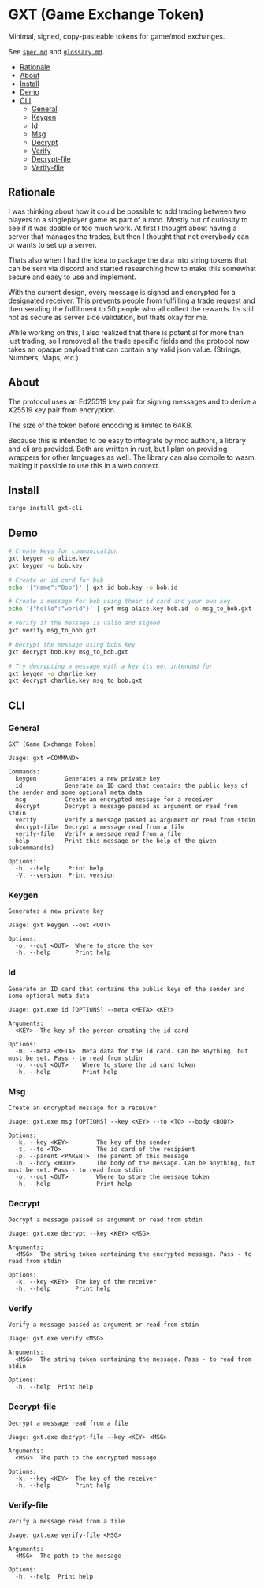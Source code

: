 # GXT (Game Exchange Token)

Minimal, signed, copy-pasteable tokens for game/mod exchanges.

See [`spec.md`](spec.md) and [`glossary.md`](glossary.md).

- [Rationale](#rationale)
- [About](#about)
- [Install](#install)
- [Demo](#demo)
- [CLI](#cli)
  - [General](#general)
  - [Keygen](#keygen)
  - [Id](#id)
  - [Msg](#msg)
  - [Decrypt](#decrypt)
  - [Verify](#verify)
  - [Decrypt-file](#decrypt-file)
  - [Verify-file](#verify-file)

## Rationale
I was thinking about how it could be possible to add trading
between two players to a singleplayer game as part of a mod. Mostly out of curiosity to see
if it was doable or too much work. At first I thought about having a server that manages
the trades, but then I thought that not everybody can or wants to set up a server.

Thats also when I had the idea to package the data into string tokens that can be sent
via discord and started researching how to make this somewhat secure and
easy to use and implement.

With the current design, every message is signed and encrypted for a designated receiver.
This prevents people from fulfilling a trade request and then sending the fulfillment to
50 people who all collect the rewards. Its still not as secure as server side validation,
but thats okay for me.

While working on this, I also realized that there is potential for more than just trading,
so I removed all the trade specific fields and the protocol now takes an opaque payload
that can contain any valid json value. (Strings, Numbers, Maps, etc.)

## About
The protocol uses an Ed25519 key pair for signing messages and to derive a X25519 key pair
from encryption.

The size of the token before encoding is limited to 64KB.

Because this is intended to be easy to integrate by mod authors, a library and cli are provided.
Both are written in rust, but I plan on providing wrappers for other languages as well. The library
can also compile to wasm, making it possible to use this in a web context.

## Install
```bash
cargo install gxt-cli
```

## Demo
```bash
# Create keys for communication
gxt keygen -o alice.key
gxt keygen -o bob.key

# Create an id card for bob
echo '{"name":"Bob"}' | gxt id bob.key -o bob.id

# Create a message for bob using their id card and your own key
echo '{"hello":"world"}' | gxt msg alice.key bob.id -o msg_to_bob.gxt

# Verify if the message is valid and signed
gxt verify msg_to_bob.gxt

# Decrypt the message using bobs key
gxt decrypt bob.key msg_to_bob.gxt

# Try decrypting a message with a key its not intended for
gxt keygen -o charlie.key
gxt decrypt charlie.key msg_to_bob.gxt
```

## CLI
### General
```
GXT (Game Exchange Token)

Usage: gxt <COMMAND>

Commands:
  keygen        Generates a new private key
  id            Generate an ID card that contains the public keys of the sender and some optional meta data
  msg           Create an encrypted message for a receiver
  decrypt       Decrypt a message passed as argument or read from stdin
  verify        Verify a message passed as argument or read from stdin
  decrypt-file  Decrypt a message read from a file
  verify-file   Verify a message read from a file
  help          Print this message or the help of the given subcommand(s)

Options:
  -h, --help     Print help
  -V, --version  Print version
```

### Keygen
```
Generates a new private key

Usage: gxt keygen --out <OUT>

Options:
  -o, --out <OUT>  Where to store the key
  -h, --help       Print help
```

### Id
```
Generate an ID card that contains the public keys of the sender and some optional meta data

Usage: gxt.exe id [OPTIONS] --meta <META> <KEY>

Arguments:
  <KEY>  The key of the person creating the id card

Options:
  -m, --meta <META>  Meta data for the id card. Can be anything, but must be set. Pass - to read from stdin    
  -o, --out <OUT>    Where to store the id card token
  -h, --help         Print help
```

### Msg
```
Create an encrypted message for a receiver

Usage: gxt.exe msg [OPTIONS] --key <KEY> --to <TO> --body <BODY>

Options:
  -k, --key <KEY>        The key of the sender
  -t, --to <TO>          The id card of the recipient
  -p, --parent <PARENT>  The parent of this message
  -b, --body <BODY>      The body of the message. Can be anything, but must be set. Pass - to read from stdin  
  -o, --out <OUT>        Where to store the message token
  -h, --help             Print help
```

### Decrypt
```
Decrypt a message passed as argument or read from stdin

Usage: gxt.exe decrypt --key <KEY> <MSG>

Arguments:
  <MSG>  The string token containing the encrypted message. Pass - to read from stdin

Options:
  -k, --key <KEY>  The key of the receiver
  -h, --help       Print help
```

### Verify
```
Verify a message passed as argument or read from stdin

Usage: gxt.exe verify <MSG>

Arguments:
  <MSG>  The string token containing the message. Pass - to read from stdin

Options:
  -h, --help  Print help
```

### Decrypt-file
```
Decrypt a message read from a file

Usage: gxt.exe decrypt-file --key <KEY> <MSG>

Arguments:
  <MSG>  The path to the encrypted message

Options:
  -k, --key <KEY>  The key of the receiver
  -h, --help       Print help
```

### Verify-file
```
Verify a message read from a file

Usage: gxt.exe verify-file <MSG>

Arguments:
  <MSG>  The path to the message

Options:
  -h, --help  Print help
```
